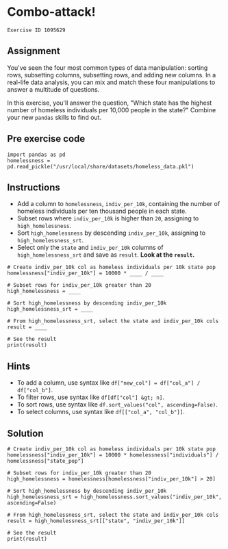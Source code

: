 
#  Combo-attack!

```
Exercise ID 1095629
```

##  Assignment 

You've seen the four most common types of data manipulation: sorting rows, subsetting columns, subsetting rows, and adding new columns. In a real-life data analysis, you can mix and match these four manipulations to answer a multitude of questions.

In this exercise, you'll answer the question, "Which state has the highest number of homeless individuals per 10,000 people in the state?" Combine your new `pandas` skills to find out.

##  Pre exercise code 

```
import pandas as pd
homelessness = pd.read_pickle("/usr/local/share/datasets/homeless_data.pkl")
```



##  Instructions 

- Add a column to `homelessness`, `indiv_per_10k`, containing the number of homeless individuals per ten thousand people in each state.
- Subset rows where `indiv_per_10k` is higher than `20`, assigning to `high_homelessness`.
- Sort `high_homelessness` by descending `indiv_per_10k`, assigning to `high_homelessness_srt`.
- Select only the `state` and `indiv_per_10k` columns of `high_homelessness_srt` and save as `result`. **Look at the `result`.**



```
# Create indiv_per_10k col as homeless individuals per 10k state pop
homelessness["indiv_per_10k"] = 10000 * ____ / ____ 

# Subset rows for indiv_per_10k greater than 20
high_homelessness = ____

# Sort high_homelessness by descending indiv_per_10k
high_homelessness_srt = ____

# From high_homelessness_srt, select the state and indiv_per_10k cols
result = ____

# See the result
print(result)
```

##  Hints 

- To add a column, use syntax like `df["new_col"] = df["col_a"] / df["col_b"]`.
- To filter rows, use syntax like `df[df["col"] &gt; n]`.
- To sort rows, use syntax like `df.sort_values("col", ascending=False)`.
- To select columns, use syntax like `df[["col_a", "col_b"]]`.



##  Solution 

```
# Create indiv_per_10k col as homeless individuals per 10k state pop
homelessness["indiv_per_10k"] = 10000 * homelessness["individuals"] / homelessness["state_pop"] 

# Subset rows for indiv_per_10k greater than 20
high_homelessness = homelessness[homelessness["indiv_per_10k"] > 20]

# Sort high_homelessness by descending indiv_per_10k
high_homelessness_srt = high_homelessness.sort_values("indiv_per_10k", ascending=False)

# From high_homelessness_srt, select the state and indiv_per_10k cols
result = high_homelessness_srt[["state", "indiv_per_10k"]]

# See the result
print(result)
```


